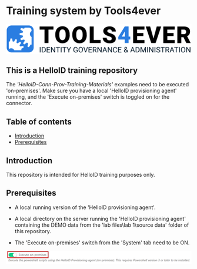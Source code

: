# Training system by Tools4ever
 
![image](./assets/logo.png)

## This is a HelloID training repository

The _'HelloID-Conn-Prov-Training-Materials'_ examples need to be executed 'on-premises'. Make sure you have a local 'HelloID provisioning agent' running, and the 'Execute on-premises' switch is toggled on for the connector.

## Table of contents

* [Introduction](#introduction)
* [Prerequisites](#prerequisites)

## Introduction

This repository is intended for HelloID training purposes only.

## Prerequisites

- A local running version of the 'HelloID provisioning agent'.

- A local directory on the server running the 'HelloID provisioning agent' containing the DEMO data from the 'lab files\lab 1\source data' folder of this repository.

- The 'Execute on-premises' switch from the 'System' tab need to be ON.

![image](./assets/hid.png)
